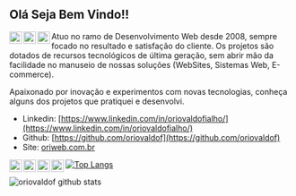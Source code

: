 ## Olá Seja Bem Vindo!!
<a href="https://www.linkedin.com/in/oriovaldofialho/">
  <img align="left" alt="Ajay's Linkdein" width="22px" src="https://cdn.jsdelivr.net/npm/simple-icons@v3/icons/linkedin.svg" />
</a>
<a href="https://github.com/oriovaldof">
  <img align="left" alt="Ajay's Github" width="22px" src="https://cdn.jsdelivr.net/npm/simple-icons@v3/icons/github.svg" />
</a>
<a href="https://t.me/OriWeb">
  <img align="left" alt="Ajay's Telegram" width="22px" src="https://cdn.jsdelivr.net/npm/simple-icons@v3/icons/telegram.svg" />
</a>

Atuo no ramo de Desenvolvimento Web desde 2008, sempre focado no resultado e satisfação do cliente. Os projetos são dotados de recursos tecnológicos de última geração, sem abrir mão da facilidade no manuseio de nossas soluções (WebSites, Sistemas Web, E-commerce).

Apaixonado por inovação e experimentos com novas tecnologias, conheça alguns dos projetos que pratiquei e desenvolvi.

- Linkedin: [https://www.linkedin.com/in/oriovaldofialho/](https://www.linkedin.com/in/oriovaldofialho/)
- Github: [https://github.com/oriovaldof](https://github.com/oriovaldof)
- Site: [oriweb.com.br](oriweb.com.br)


<a href="#">
  <img align="left" alt="Ajay's Github" width="22px" src="https://cdn.jsdelivr.net/npm/simple-icons@3.4.1/icons/php.svg" />
</a>
<a href="#">
  <img align="left" alt="Ajay's Github" width="22px" src="https://cdn.jsdelivr.net/npm/simple-icons@3.4.1/icons/javascript.svg" />
</a>
<a href="#">
  <img align="left" alt="Ajay's Github" width="22px" src="https://cdn.jsdelivr.net/npm/simple-icons@3.4.1/icons/node-dot-js.svg" />
</a>
<a href="#">
  <img align="left" alt="Ajay's Github" width="22px" src="https://cdn.jsdelivr.net/npm/simple-icons@3.4.1/icons/codeigniter.svg" />
</a>


[![Top Langs](https://github-readme-stats.vercel.app/api/top-langs/?username=oriovaldof&layout=compact)](https://github.com/oriovaldof/github-readme-stats)

![oriovaldof github stats](https://github-readme-stats.vercel.app/api?username=oriovaldof&show_icons=true&theme=radical)
